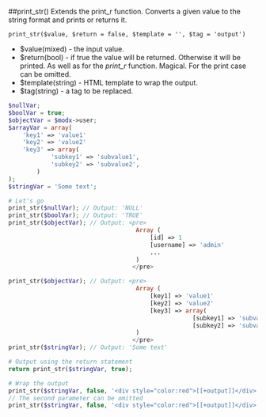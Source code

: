 ##print_str()
Extends the print_r function. Converts a given value to the string format and prints or returns it. 

```print_str($value, $return = false, $template = '', $tag = 'output')```
- $value(mixed) - the input value.
- $return(bool) - if true the value will be returned. Otherwise it will be printed. As well as for the *print_r* function. Magical. For the print case can be omitted.
- $template(string) - HTML template to wrap the output.
- $tag(string) - a tag to be replaced.

```php
$nullVar;
$boolVar = true;
$objectVar = $modx->user;
$arrayVar = array(
	'key1' => 'value1'
	'key2' => 'value2'
	'key3' => array(
			'subkey1' => 'subvalue1',
			'subkey2' => 'subvalue2',
		)
);
$stringVar = 'Some text';

# Let's go
print_str($nullVar); // Output: 'NULL'
print_str($boolVar); // Output: 'TRUE'
print_str($objectVar); // Output: <pre>
									Array (
										[id] => 1
										[username] => 'admin'
										...
									)
								   </pre>

print_str($objectVar); // Output: <pre>
									Array (
										[key1] => 'value1'
                                        [key2] => 'value2'
                                        [key3] => array(
                                        			[subkey1] => 'subvalue1',
                                        			[subkey2] => 'subvalue2',
									)
								   </pre>
print_str($stringVar); // Output: 'Some text'

# Output using the return statement
return print_str($stringVar, true);

# Wrap the output
print_str($stringVar, false, '<div style="color:red">[[+output]]</div>');
// The second parameter can be omitted
print_str($stringVar, false, '<div style="color:red">[[+output]]</div>');
```